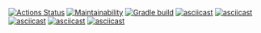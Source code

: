 [![Actions Status](https://github.com/Aljustal/java-project-lvl1/workflows/hexlet-check/badge.svg)](https://github.com/Aljustal/java-project-lvl1/actions)
[![Maintainability](https://api.codeclimate.com/v1/badges/a99a88d28ad37a79dbf6/maintainability)](https://codeclimate.com/github/codeclimate/codeclimate/maintainability)
[![Gradle build](https://github.com/Aljustal/java-project-lvl1/workflows/gradle-build/badge.svg)](https://github.com/Aljustal/java-project-lvl1/actions)
[![asciicast](https://asciinema.org/a/feWbrY30hVGBxgj6OYlJfBZMn.svg)](https://asciinema.org/a/feWbrY30hVGBxgj6OYlJfBZMn)
[![asciicast](https://asciinema.org/a/fjEplggjtbLci2htGRK71koiK.svg)](https://asciinema.org/a/fjEplggjtbLci2htGRK71koiK)
[![asciicast](https://asciinema.org/a/lZZRQUUWytcRAMNcKGBVqj9Wk.svg)](https://asciinema.org/a/lZZRQUUWytcRAMNcKGBVqj9Wk)
[![asciicast](https://asciinema.org/a/J1uZHRUhowh2rxRRVu3vspDSk.svg)](https://asciinema.org/a/J1uZHRUhowh2rxRRVu3vspDSk)
[![asciicast](https://asciinema.org/a/xpc1fzQ8O95TIhirT6jujRlxT.svg)](https://asciinema.org/a/xpc1fzQ8O95TIhirT6jujRlxT)